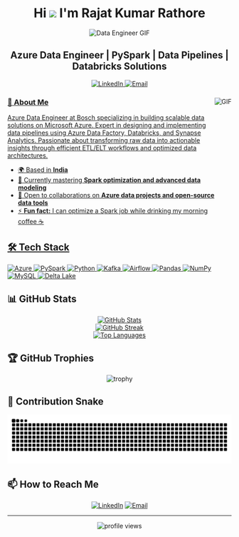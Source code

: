 # <div align="center">Hi ![](https://user-images.githubusercontent.com/18350557/176309783-0785949b-9127-417c-8b55-ab5a4333674e.gif) I'm Rajat Kumar Rathore</div>

<div align="center">
  <img src="https://media.giphy.com/media/L8K62iTDkzGX6/giphy.gif" alt="Data Engineer GIF" width="500">
</div>

## <div align="center">Azure Data Engineer | PySpark | Data Pipelines | Databricks Solutions</div>

<p align="center">
  <a href="https://linkedin.com/in/realrkrathore" target="_blank">
    <img src="https://img.shields.io/badge/LinkedIn-0077B5?style=for-the-badge&logo=linkedin&logoColor=white" alt="LinkedIn">
  </a>
  <a href="mailto:rajatatgio@gmail.com" target="_blank">
    <img src="https://img.shields.io/badge/Email-D14836?style=for-the-badge&logo=gmail&logoColor=white" alt="Email">
  
</p>

<img align="right" height="270px" alt="GIF" src="https://i.pinimg.com/originals/16/46/24/1646243661201a0892cc4b1a64fcbacf.gif" />

### 🚀 About Me

Azure Data Engineer at Bosch specializing in building scalable data solutions on Microsoft Azure. Expert in designing and implementing data pipelines using Azure Data Factory, Databricks, and Synapse Analytics. Passionate about transforming raw data into actionable insights through efficient ETL/ELT workflows and optimized data architectures.

- 🌍 Based in **India**
- 🧠 Currently mastering **Spark optimization and advanced data modeling**
- 🤝 Open to collaborations on **Azure data projects and open-source data tools**
- ⚡ **Fun fact:** I can optimize a Spark job while drinking my morning coffee ☕

## 🛠️ Tech Stack

<p align="left">
  <a href="https://azure.microsoft.com" target="_blank" rel="noreferrer">
    <img src="https://www.vectorlogo.zone/logos/microsoft_azure/microsoft_azure-icon.svg" width="36" height="36" alt="Azure" title="Microsoft Azure"/>
  </a>
  <a href="https://pyspark.apache.org" target="_blank" rel="noreferrer">
    <img src="https://www.vectorlogo.zone/logos/apache_spark/apache_spark-icon.svg" width="36" height="36" alt="PySpark" title="Apache Spark"/>
  </a>
  <a href="https://www.python.org" target="_blank" rel="noreferrer">
    <img src="https://raw.githubusercontent.com/danielcranney/readme-generator/main/public/icons/skills/python-colored.svg" width="36" height="36" alt="Python" title="Python"/>
  </a>
  <a href="https://kafka.apache.org" target="_blank" rel="noreferrer">
    <img src="https://www.vectorlogo.zone/logos/apache_kafka/apache_kafka-icon.svg" width="36" height="36" alt="Kafka" title="Apache Kafka"/>
  </a>
  <a href="https://airflow.apache.org" target="_blank" rel="noreferrer">
    <img src="https://www.vectorlogo.zone/logos/apache_airflow/apache_airflow-icon.svg" width="36" height="36" alt="Airflow" title="Apache Airflow"/>
  </a>
  <a href="https://pandas.pydata.org" target="_blank" rel="noreferrer">
    <img src="https://raw.githubusercontent.com/danielcranney/readme-generator/main/public/icons/skills/pandas-colored.svg" width="36" height="36" alt="Pandas" title="Pandas"/>
  </a>
  <a href="https://numpy.org" target="_blank" rel="noreferrer">
    <img src="https://raw.githubusercontent.com/danielcranney/readme-generator/main/public/icons/skills/numpy-colored.svg" width="36" height="36" alt="NumPy" title="NumPy"/>
  </a>
  <a href="https://www.mysql.com" target="_blank" rel="noreferrer">
    <img src="https://raw.githubusercontent.com/danielcranney/readme-generator/main/public/icons/skills/mysql-colored.svg" width="36" height="36" alt="MySQL" title="MySQL"/>
  </a>
  <a href="https://delta.io" target="_blank" rel="noreferrer">
    <img src="https://www.vectorlogo.zone/logos/deltaio/deltaio-icon.svg" width="36" height="36" alt="Delta Lake" title="Delta Lake"/>
  </a>
</p>

## 📊 GitHub Stats

<div align="center">
  <a href="http://www.github.com/realrkrathore">
    <img src="https://github-readme-stats.vercel.app/api?username=realrkrathore&show_icons=true&count_private=true&title_color=0891b2&text_color=ffffff&icon_color=0891b2&bg_color=1c1917&hide_border=true" alt="GitHub Stats" />
  </a>
</div>

<div align="center">
  <a href="http://www.github.com/realrkrathore">
    <img src="https://github-readme-streak-stats.herokuapp.com/?user=realrkrathore&stroke=ffffff&background=1c1917&ring=0891b2&fire=0891b2&currStreakNum=ffffff&currStreakLabel=0891b2&sideNums=ffffff&sideLabels=ffffff&dates=ffffff&hide_border=true" alt="GitHub Streak" />
  </a>
</div>

<div align="center">
  <a href="https://github.com/realrkrathore">
    <img src="https://github-readme-stats.vercel.app/api/top-langs/?username=realrkrathore&langs_count=10&title_color=0891b2&text_color=ffffff&icon_color=0891b2&bg_color=1c1917&hide_border=true&locale=en&custom_title=Top%20Languages" alt="Top Languages" />
  </a>
</div>

## 🏆 GitHub Trophies

<div align="center">
  <img src="https://github-profile-trophy.vercel.app/?username=realrkrathore&theme=onedark&row=1&column=6" alt="trophy" />
</div>

## 🐍 Contribution Snake

<div align="center">
  <img src="https://github.com/realrkrathore/realrkrathore/blob/output/github-contribution-grid-snake.svg" alt="GitHub Contribution Grid Snake Animation" />
</div>

## 📫 How to Reach Me

<div align="center">
  
[![LinkedIn](https://img.shields.io/badge/LinkedIn-Connect_with_me-0077B5?style=for-the-badge&logo=linkedin&logoColor=white)](https://www.linkedin.com/in/realrkrathore)
[![Email](https://img.shields.io/badge/Email-Send_me_a_message-D14836?style=for-the-badge&logo=gmail&logoColor=white)](mailto:rajatatgio@gmail.com)
  
</div>

---

<div align="center">
  <img src="https://komarev.com/ghpvc/?username=realrkrathore&label=Profile%20views&color=0e75b6&style=flat" alt="profile views" />
</div>
